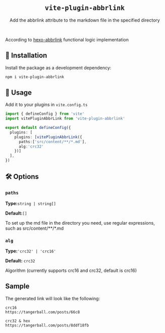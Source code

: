 <h2 align='center'><samp>vite-plugin-abbrlink</samp></h2>

<p align='center'>Add the abbrlink attribute to the markdown file in the specified directory</p>

<br>

According to [hexo-abbrlink](https://github.com/Rozbo/hexo-abbrlink) functional logic implementation



## 🏁 Installation

Install the package as a development dependency:

```bash
npm i vite-plugin-abbrlink
```

## 🚀 Usage

Add it to your plugins in `vite.config.ts`

```ts
import { defineConfig } from 'vite'
import vitePluginAbbrLink from 'vite-plugin-abbrlink'

export default defineConfig({
  plugins: [
    plugins: [vitePluginAbbrLink({
      paths:['src/content/**/*.md'],
      alg:'crc32'
    })]
  ],
})
```



## 🛠️ Options

### `paths`

**Type:**`string | string[]`

**Default:**`[]`

To set up the md file in the directory you need, use regular expressions, such as src/content/**/*.md



### `alg`

**Type:**`'crc32' | 'crc16'`

**Default:** `crc32`

Algorithm (currently supports crc16 and crc32, default is crc16)



## Sample

The generated link will look like the following:

```
crc16
https://tangerball.com/posts/66c8
```

```
crc32 & hex
https://tangerball.com/posts/8ddf18fb
```
